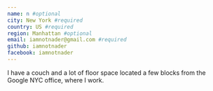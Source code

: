 ```yaml
---
name: n #optional
city: New York #required
country: US #required
region: Manhattan #optional
email: iamnotnader@gmail.com #required
github: iamnotnader
facebook: iamnotnader
---
```


I have a couch and a lot of floor space located a few blocks
from the Google NYC office, where I work.
